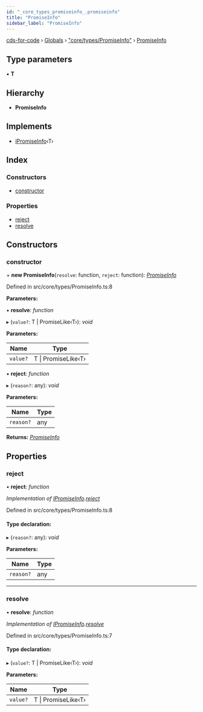 ```yaml
---
id: "_core_types_promiseinfo_.promiseinfo"
title: "PromiseInfo"
sidebar_label: "PromiseInfo"
---
```


[cds-for-code](../index.md) › [Globals](../globals.md) › ["core/types/PromiseInfo"](../modules/_core_types_promiseinfo_.md) › [PromiseInfo](_core_types_promiseinfo_.promiseinfo.md)

## Type parameters

▪ **T**

## Hierarchy

* **PromiseInfo**

## Implements

* [IPromiseInfo](../interfaces/_core_types_promiseinfo_.ipromiseinfo.md)‹T›

## Index

### Constructors

* [constructor](_core_types_promiseinfo_.promiseinfo.md#constructor)

### Properties

* [reject](_core_types_promiseinfo_.promiseinfo.md#reject)
* [resolve](_core_types_promiseinfo_.promiseinfo.md#resolve)

## Constructors

###  constructor

\+ **new PromiseInfo**(`resolve`: function, `reject`: function): *[PromiseInfo](_core_types_promiseinfo_.promiseinfo.md)*

Defined in src/core/types/PromiseInfo.ts:8

**Parameters:**

▪ **resolve**: *function*

▸ (`value?`: T | PromiseLike‹T›): *void*

**Parameters:**

Name | Type |
------ | ------ |
`value?` | T &#124; PromiseLike‹T› |

▪ **reject**: *function*

▸ (`reason?`: any): *void*

**Parameters:**

Name | Type |
------ | ------ |
`reason?` | any |

**Returns:** *[PromiseInfo](_core_types_promiseinfo_.promiseinfo.md)*

## Properties

###  reject

• **reject**: *function*

*Implementation of [IPromiseInfo](../interfaces/_core_types_promiseinfo_.ipromiseinfo.md).[reject](../interfaces/_core_types_promiseinfo_.ipromiseinfo.md#reject)*

Defined in src/core/types/PromiseInfo.ts:8

#### Type declaration:

▸ (`reason?`: any): *void*

**Parameters:**

Name | Type |
------ | ------ |
`reason?` | any |

___

###  resolve

• **resolve**: *function*

*Implementation of [IPromiseInfo](../interfaces/_core_types_promiseinfo_.ipromiseinfo.md).[resolve](../interfaces/_core_types_promiseinfo_.ipromiseinfo.md#resolve)*

Defined in src/core/types/PromiseInfo.ts:7

#### Type declaration:

▸ (`value?`: T | PromiseLike‹T›): *void*

**Parameters:**

Name | Type |
------ | ------ |
`value?` | T &#124; PromiseLike‹T› |
